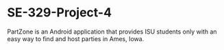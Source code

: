 # SE-329-Project-4

PartZone is an Android application that provides ISU students only with an easy way to find and host parties in Ames, Iowa.
